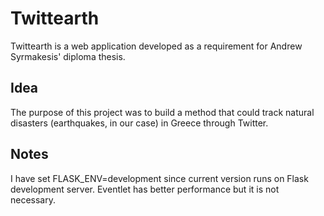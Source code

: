# Twittearth
Twittearth is a web application developed as a requirement for Andrew Syrmakesis' diploma thesis.
## Idea
The purpose of this project was to build a method that could track natural disasters (earthquakes, in our case) in Greece through Twitter.
## Notes
I have set FLASK_ENV=development since current version runs on Flask development server. Eventlet has better performance but it is not necessary.